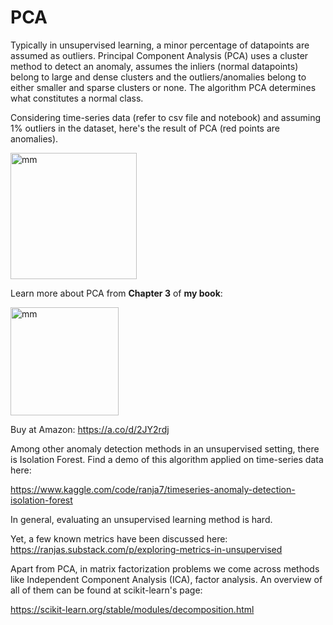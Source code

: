 # PCA 
Typically in unsupervised learning, a minor percentage of datapoints are assumed as outliers. Principal Component Analysis (PCA) uses a cluster method to detect an anomaly, assumes
the inliers (normal datapoints) belong to large and dense clusters and the outliers/anomalies belong to either smaller and sparse clusters or none. The algorithm PCA determines what constitutes
a normal class. 


Considering time-series data (refer to csv file and notebook) and assuming 1% outliers in the dataset, here's the result of PCA (red points are anomalies).
 
<img width="202" alt="mm" src="https://github.com/user-attachments/assets/a6f9baae-dfc6-4eef-a6e6-5f1b11da95a0">


Learn more about PCA from **Chapter 3** of **my book**: 

<img width="173" alt="mm" src="https://github.com/user-attachments/assets/a41c6d0d-de7b-4767-a4a0-488593c606f6">

Buy at Amazon: https://a.co/d/2JY2rdj

Among other anomaly detection methods in an unsupervised setting, there is Isolation Forest. Find a demo of this algorithm applied on time-series data here:

https://www.kaggle.com/code/ranja7/timeseries-anomaly-detection-isolation-forest

In general, evaluating an unsupervised learning method is hard. 

Yet, a few known metrics have been discussed here: https://ranjas.substack.com/p/exploring-metrics-in-unsupervised

Apart from PCA, in matrix factorization problems we come across methods like Independent Component Analysis (ICA), factor analysis. An overview of all of them can be found at scikit-learn's page: 

https://scikit-learn.org/stable/modules/decomposition.html



